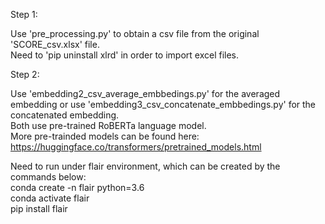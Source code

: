 Step 1:  

Use 'pre_processing.py' to obtain a csv file from the original 'SCORE_csv.xlsx' file.  
Need to 'pip uninstall xlrd' in order to import excel files.  

Step 2:

Use 'embedding2_csv_average_embbedings.py' for the averaged embedding or use 'embedding3_csv_concatenate_embbedings.py' for the concatenated embedding.  
Both use pre-trained RoBERTa language model.  
More pre-trainded models can be found here: https://huggingface.co/transformers/pretrained_models.html  

  
Need to run under flair environment, which can be created by the commands below:  
conda create -n flair python=3.6  
conda activate flair  
pip install flair  

